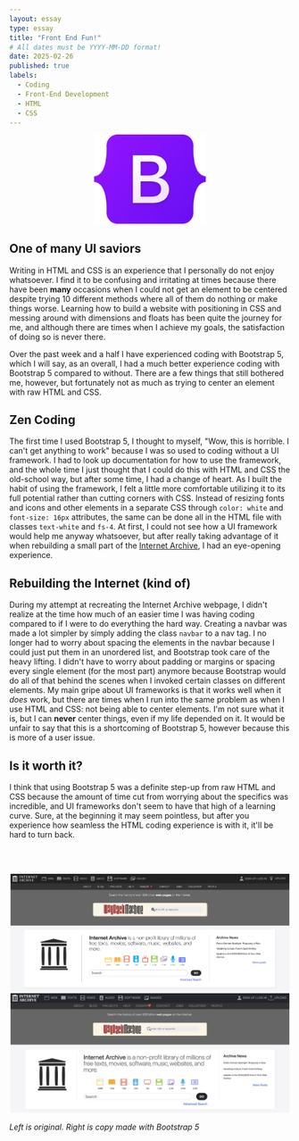 ```yaml
---
layout: essay
type: essay
title: "Front End Fun!"
# All dates must be YYYY-MM-DD format!
date: 2025-02-26
published: true
labels:
  - Coding
  - Front-End Development
  - HTML
  - CSS
---
```


<p align="center">
<img width="200px" src="../img/front-end-fun!/Bootstrap_logo.svg">
</p>

## One of many UI saviors
Writing in HTML and CSS is an experience that I personally do not enjoy whatsoever. I find it to be confusing and irritating at times because there have been **many** occasions when I could not get an element to be centered despite trying 10 different methods where all of them do nothing or make things worse. Learning how to build a website with positioning in CSS and messing around with dimensions and floats has been quite the journey for me, and although there are times when I achieve my goals, the satisfaction of doing so is never there.

Over the past week and a half I have experienced coding with Bootstrap 5, which I will say, as an overall, I had a much better experience coding with Bootstrap 5 compared to without. There are a few things that still bothered me, however, but fortunately not as much as trying to center an element with raw HTML and CSS.

## Zen Coding
The first time I used Bootstrap 5, I thought to myself, "Wow, this is horrible. I can't get anything to work" because I was so used to coding without a UI framework. I had to look up documentation for how to use the framework, and the whole time I just thought that I could do this with HTML and CSS the old-school way, but after some time, I had a change of heart. As I built the habit of using the framework, I felt a little more comfortable utilizing it to its full potential rather than cutting corners with CSS. Instead of resizing fonts and icons and other elements in a separate CSS through `color: white` and `font-size: 16px` attributes, the same can be done all in the HTML file with classes `text-white` and `fs-4`. At first, I could not see how a UI framework would help me anyway whatsoever, but after really taking advantage of it when rebuilding a small part of the <a href="https://www.archive.org">Internet Archive</a>, I had an eye-opening experience.

## Rebuilding the Internet (kind of)
During my attempt at recreating the Internet Archive webpage, I didn't realize at the time how much of an easier time I was having coding compared to if I were to do everything the hard way. Creating a navbar was made a lot simpler by simply adding the class `navbar` to a nav tag. I no longer had to worry about spacing the elements in the navbar because I could just put them in an unordered list, and Bootstrap took care of the heavy lifting. I didn't have to worry about padding or margins or spacing every single element (for the most part) anymore because Bootstrap would do all of that behind the scenes when I invoked certain classes on different elements. My main gripe about UI frameworks is that it works well when it *does* work, but there are times when  I run into the same problem as when I use HTML and CSS: not being able to center elements. I'm not sure what it is, but I can **never** center things, even if my life depended on it. It would be unfair to say that this is a shortcoming of Bootstrap 5, however because this is more of a user issue.

## Is it worth it?
I think that using Bootstrap 5 was a definite step-up from raw HTML and CSS because the amount of time cut from worrying about the specifics was incredible, and UI frameworks don't seem to have that high of a learning curve. Sure, at the beginning it may seem pointless, but after you experience how seamless the HTML coding experience is with it, it'll be hard to turn back.

<br><br>






<p align="center">
  <img src="../img/front-end-fun!/original.jpeg" width="500" />
  <img src="../img/front-end-fun!/copy.jpeg" width="500" />
</p>

*Left is original. Right is copy made with Bootstrap 5*